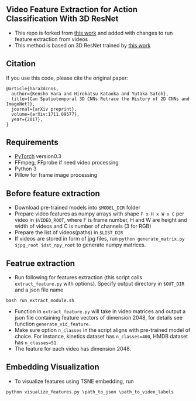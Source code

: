 ## Video Feature Extraction for Action Classification With 3D ResNet

* This repo is forked from [this work](https://github.com/kenshohara/video-classification-3d-cnn-pytorch) and added 
with changes to run feature extraction from videos
* This method is based on 3D ResNet trained by [this work](https://github.com/kenshohara/3D-ResNets-PyTorch)

## Citation
If you use this code, please cite the original paper:
```
@article{hara3dcnns,
  author={Kensho Hara and Hirokatsu Kataoka and Yutaka Satoh},
  title={Can Spatiotemporal 3D CNNs Retrace the History of 2D CNNs and ImageNet?},
  journal={arXiv preprint},
  volume={arXiv:1711.09577},
  year={2017},
}
```

## Requirements
* [PyTorch](http://pytorch.org/) version0.3
* FFmpeg, FFprobe if need video processing
* Python 3
* Pillow for frame image processing

## Before feature extraction
* Download pre-trained models into ```$MODEL_DIR``` folder
* Prepare video features as numpy arrays with shape ```F x H x W x C``` per video in ```$VIDEO_ROOT```, where 
F is frame number, H and W are height and width of videos and C is number of channels (3 for RGB)
* Prepare the list of videos(paths) in ```$LIST_DIR```
* If videos are stored in form of jpg files, run ```python generate_matrix.py $jpg_root $dst_npy_root``` to 
generate numpy matrices.

## Featrue extraction
* Run following for features extraction (this script calls ```extract_feature.py``` with options). Specify output 
directory in ```$OUT_DIR``` and a json file name 
```
bash run_extract_module.sh
``` 
* Function in ```extract_feature.py``` will take in video matrices and output a json file containing feature vectors 
of dimension 2048, for details see function ```generate_vid_feature```. 
* Make sure option ```n_classes``` in the script aligns with pre-trained model of choice. For instance, kinetics 
dataset has ```n_classes=400```, HMDB dataset has ```n_classes=51```.
* The feature for each video has dimension 2048.

## Embedding Visualization
* To visualize features using TSNE embedding, run
```
python visualize_features.py \path_to_json \path_to_video_labels
```



